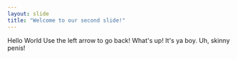 ```yaml
---
layout: slide
title: "Welcome to our second slide!"
---
```

Hello World
Use the left arrow to go back!
What's up! It's ya boy. Uh, skinny penis!
